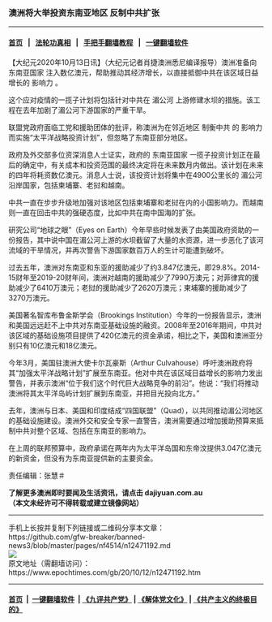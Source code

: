 ### 澳洲将大举投资东南亚地区 反制中共扩张
------------------------

#### [首页](https://github.com/gfw-breaker/banned-news3/blob/master/README.md) &nbsp;&nbsp;|&nbsp;&nbsp; [法轮功真相](https://github.com/begood0513/basic/blob/master/README.md)  &nbsp;&nbsp;|&nbsp;&nbsp; [手把手翻墙教程](https://github.com/gfw-breaker/guides/wiki)  &nbsp;&nbsp;|&nbsp;&nbsp; [一键翻墙软件](https://github.com/gfw-breaker/nogfw/blob/master/README.md)  



<div><p>
 【大纪元2020年10月13日讯】（大纪元记者肖捷澳洲悉尼编译报导）澳洲准备向
 <ok href="https://www.epochtimes.com/gb/tag/%E4%B8%9C%E5%8D%97%E4%BA%9A%E5%9B%BD%E5%AE%B6.html">
  东南亚国家
 </ok>
 注入数亿澳元，帮助推动其经济增长，以直接抵御中共在该区域日益增长的
 <ok href="https://www.epochtimes.com/gb/tag/%E5%BD%B1%E5%93%8D%E5%8A%9B.html">
  影响力
 </ok>
 。
</p>
<p>
 这个应对疫情的一揽子计划将包括针对中共在
 <ok href="https://www.epochtimes.com/gb/tag/%E6%B9%84%E5%85%AC%E6%B2%B3.html">
  湄公河
 </ok>
 上游修建水坝的措施。该工程在去年加剧了湄公河下游国家的严重干旱。
</p>
<p>
 联盟党政府面临工党和援助团体的批评，称澳洲为在邻近地区
 <ok href="https://www.epochtimes.com/gb/tag/%E5%88%B6%E8%A1%A1%E4%B8%AD%E5%85%B1.html">
  制衡中共
 </ok>
 的
 <ok href="https://www.epochtimes.com/gb/tag/%E5%BD%B1%E5%93%8D%E5%8A%9B.html">
  影响力
 </ok>
 而实施“太平洋战略投资计划”，但忽略了东南亚部分地区。
</p>
<p>
 政府及外交部多位资深消息人士证实，政府的
 <ok href="https://www.epochtimes.com/gb/tag/%E4%B8%9C%E5%8D%97%E4%BA%9A%E5%9B%BD%E5%AE%B6.html">
  东南亚国家
 </ok>
 一揽子投资计划正在最后的确定中，有关成本和投资范围的最终决定将在未来数月内做出。该计划在未来的四年将耗资数亿澳元。消息人士说，该投资计划将集中在4900公里长的
 <ok href="https://www.epochtimes.com/gb/tag/%E6%B9%84%E5%85%AC%E6%B2%B3.html">
  湄公河
 </ok>
 沿岸国家，包括柬埔寨、老挝和越南。
</p>
<p>
 中共一直在步步升级地加强对该地区包括柬埔寨和老挝在内的小国影响力。而越南则一直在回击中共的强硬态度，比如中共在南中国海的扩张。
</p>
<p>
 研究公司“地球之眼”（Eyes on Earth）今年早些时候发表了由美国政府资助的一份报告，其中说中国在湄公河上游的水坝截留了大量的水资源，进一步恶化了该河流域的干旱情况，并再次警告下游国家数百万人的生计可能遭到破坏。
</p>
<p>
 过去五年，澳洲对东南亚和东亚的援助减少了约3.847亿澳元，即29.8%。2014-15财年至2019-20财年间，澳洲对越南的援助减少了7990万澳元；对菲律宾的援助减少了6410万澳元；老挝的援助减少了2620万澳元；柬埔寨的援助减少了3270万澳元。
</p>
<p>
 美国著名智库布鲁金斯学会（Brookings Institution）今年的一份报告显示，澳洲和美国远远赶不上中共对东南亚基础设施的融资。2008年至2016年期间，中共对该区域的基础设施项目提供了420亿澳元的资金承诺，相比之下，美国和澳洲亚分别只有10亿澳元和18亿澳元。
</p>
<p>
 今年3月，美国驻澳洲大使卡尔瓦豪斯（Arthur Culvahouse）呼吁澳洲政府将其“加强太平洋战略计划”扩展至东南亚。他对中共在该区域日益增长的影响力发出警告，并表示澳洲“位于我们这个时代巨大战略竞争的前沿”。他说：“我们将推动澳洲将其太平洋岛屿计划扩展到东南亚，并把目光投向北方。”
</p>
<p>
 去年，澳洲与日本、美国和印度结成“四国联盟”（Quad），以共同推动湄公河地区的基础设施建设。澳洲外交和安全专家一直警告，澳洲需要通过增加援助预算来抵制中共对整个区域、包括在东南亚的影响力。
</p>
<p>
 在上周的联邦预算中，政府承诺在两年内为太平洋岛国和东帝汶提供3.047亿澳元的新资金，但没有为东南亚提供新的主要资金。
</p>
<p>
 责任编辑：张慧＃
</p>
<p>
 <strong>
  了解更多澳洲即时要闻及生活资讯，请点击
  <ok href="http://dajiyuan.com.au">
   dajiyuan.com.au
  </ok>
 </strong>
 <br/>
 <strong>
  （本文未经许可不得转载或建立镜像网站）
 </strong>
</p>
</div>
<hr/>
手机上长按并复制下列链接或二维码分享本文章：<br/>
https://github.com/gfw-breaker/banned-news3/blob/master/pages/nf4514/n12471192.md <br/>
<a href='https://github.com/gfw-breaker/banned-news3/blob/master/pages/nf4514/n12471192.md'><img src='https://github.com/gfw-breaker/banned-news3/blob/master/pages/nf4514/n12471192.md.png'/></a> <br/>
原文地址（需翻墙访问）：https://www.epochtimes.com/gb/20/10/12/n12471192.htm


------------------------
#### [首页](https://github.com/gfw-breaker/banned-news3/blob/master/README.md) &nbsp;|&nbsp; [一键翻墙软件](https://github.com/gfw-breaker/nogfw/blob/master/README.md) &nbsp;| [《九评共产党》](https://github.com/gfw-breaker/9ping.md/blob/master/README.md#九评之一评共产党是什么) | [《解体党文化》](https://github.com/gfw-breaker/jtdwh.md/blob/master/README.md) | [《共产主义的终极目的》](https://github.com/gfw-breaker/gczydzjmd.md/blob/master/README.md)


<img src='http://gfw-breaker.win/banned-news3/pages/nf4514/n12471192.md' width='0px' height='0px'/>